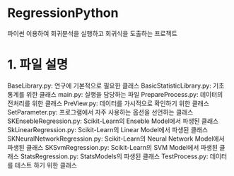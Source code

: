 # RegressionPython

파이썬 이용하여 회귀분석을 실행하고 회귀식을 도출하는 프로젝트

# 1. 파일 설명 
BaseLibrary.py: 연구에 기본적으로 필요한 클래스 
BasicStatisticLibrary.py: 기초 통계를 위한 클래스
main.py: 실행을 담당하는 파일
PrepareProcess.py: 데이터의 전처리를 위한 클래스
PreView.py: 데이터를 가시적으로 확인하기 위한 클래스
SetParameter.py: 프로그램에서 자주 사용하는 옵션을 선언하는 클래스
SKEnsebleRegression.py: Scikit-Learn의 Enseble Model에서 파생된 클래스
SkLinearRegression.py: Scikit-Learn의 Linear Model에서 파생된 클래스
SKNeuralNetworkRegression.py: Scikit-Learn의 Neural Network Model에서 파생된 클래스 
SKSvmRegression.py: Scikit-Learn의 SVM Model에서 파생된 클래스
StatsRegression.py: StatsModels의 파생된 클래스
TestProcess.py: 데이터를 테스트 하기 위한 클래스

